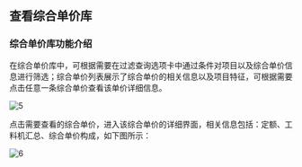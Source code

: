 ## **查看综合单价库**

### 综合单价库功能介绍

在综合单价库中，可根据需要在过滤查询选项卡中通过条件对项目以及综合单价信息进行筛选；综合单价列表展示了综合单价的相关信息以及项目特征，可根据需要点击任意一条综合单价查看该单价详细信息。

![5](https://img-blog.csdnimg.cn/20201020100536503.png)



点击需要查看的综合单价，进入该综合单价的详细界面，相关信息包括：定额、工料机汇总、综合单价构成，如下图所示：

![6](https://img-blog.csdnimg.cn/20201020100536494.png)

<script type="text/javascript">
window.addEventListener("load", function() {
  var click_handle = function() {
    if (this.href.substr(-5) == ".html") {
      location.href = this.href;
    } else {
      location.href = "./index.html";
    }
  };
  var as = document.querySelectorAll(".chapter a, .navigation-prev, .navigation-next");
  for (var i = 0; i < as.length; i++) {
    as[i].addEventListener("click", click_handle, true);
    as[i].title = as[i].innerText;
  }
});
</script>